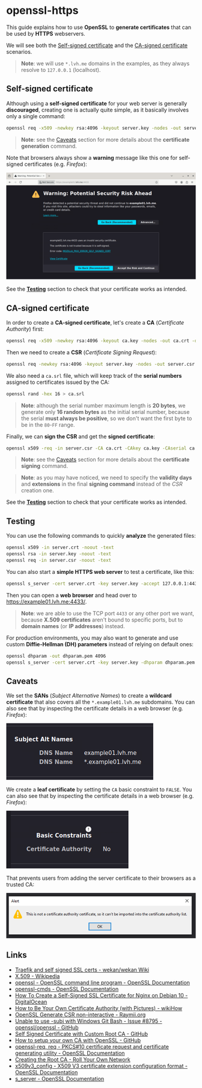 # openssl-https

This guide explains how to use **OpenSSL** to **generate certificates** that can be used by **HTTPS** webservers.

We will see both the [Self-signed certificate](#self-signed-certificate) and the [CA-signed certificate](#ca-signed-certificate) scenarios.

> **Note**: we will use `*.lvh.me` domains in the examples, as they always resolve to `127.0.0.1` (localhost).

## Self-signed certificate

Although using a **self-signed certificate** for your web server is generally **discouraged**, creating one is actually quite simple, as it basically involves only a single command:

```bash
openssl req -x509 -newkey rsa:4096 -keyout server.key -nodes -out server.crt -days 365 -subj '/CN=example01.lvh.me' -addext 'subjectAltName=DNS:example01.lvh.me,DNS:*.example01.lvh.me' -addext 'basicConstraints=critical,CA:FALSE'
```

> **Note**: see the [Caveats](#caveats) section for more details about the **certificate generation** command.

Note that browsers always show a **warning** message like this one for self-signed certificates (e.g. _Firefox_):

![](img/screen01-warning-self-signed.png)

See the [**Testing**](#testing) section to check that your certificate works as intended.

## CA-signed certificate

In order to create a **CA-signed certificate**, let's create a **CA** (_Certificate Authority_) first:

```bash
openssl req -x509 -newkey rsa:4096 -keyout ca.key -nodes -out ca.crt -days 365 -subj '/CN=My CA'
```

Then we need to create a **CSR** (_Certificate Signing Request_):

```bash
openssl req -newkey rsa:4096 -keyout server.key -nodes -out server.csr -subj '/CN=example01.lvh.me'
```

We also need a `ca.srl` file, which will keep track of the **serial numbers** assigned to certificates issued by the CA:

```bash
openssl rand -hex 16 > ca.srl
```

> **Note**: although the serial number maximum length is **20 bytes**, we generate only **16 random bytes** as the initial serial number, because the serial **must always be positive**, so we don't want the first byte to be in the `80`-`FF` range.

Finally, we can **sign the CSR** and get the **signed certificate**:

```bash
openssl x509 -req -in server.csr -CA ca.crt -CAkey ca.key -CAserial ca.srl -out server.crt -days 365 -extfile <(echo 'subjectAltName=DNS:example01.lvh.me,DNS:*.example01.lvh.me'; echo 'basicConstraints=critical,CA:FALSE')
```

> **Note**: see the [Caveats](#caveats) section for more details about the **certificate signing** command.

> **Note**: as you may have noticed, we need to specify the **validity days** and **extensions** in the final **signing command** instead of the _CSR_ creation one.

See the [**Testing**](#testing) section to check that your certificate works as intended.

## Testing

You can use the following commands to quickly **analyze** the generated files:

```bash
openssl x509 -in server.crt -noout -text
openssl rsa -in server.key -noout -text
openssl req -in server.csr -noout -text
```

You can also start a **simple HTTPS web server** to test a certificate, like this:

```bash
openssl s_server -cert server.crt -key server.key -accept 127.0.0.1:4433 -www
```

Then you can open a **web browser** and head over to https://example01.lvh.me:4433/.

> **Note**: we are able to use the TCP port `4433` or any other port we want, because **X.509 certificates** aren't bound to specific ports, but to **domain names** (or **IP addresses**) instead.

For production environments, you may also want to generate and use custom **Diffie-Hellman (DH) parameters** instead of relying on default ones:

```bash
openssl dhparam -out dhparam.pem 4096
openssl s_server -cert server.crt -key server.key -dhparam dhparam.pem -accept 127.0.0.1:4433 -www
```

## Caveats

We set the **SANs** (_Subject Alternative Names_) to create a **wildcard certificate** that also covers all the `*.example01.lvh.me` subdomains. You can also see that by inspecting the certificate details in a web browser (e.g. _Firefox_):

![](img/screen02-details-sans.png)

We create a **leaf certificate** by setting the `CA` basic constraint to `FALSE`. You can also see that by inspecting the certificate details in a web browser (e.g. _Firefox_):

![](img/screen03-details-no-ca.png)

That prevents users from adding the server certificate to their browsers as a trusted CA:

![](img/screen04-warning-no-ca.png)

## Links

- [Traefik and self signed SSL certs - wekan/wekan Wiki](https://github.com/wekan/wekan/wiki/Traefik-and-self-signed-SSL-certs)
- [X.509 - Wikipedia](https://it.wikipedia.org/wiki/X.509)
- [openssl - OpenSSL command line program - OpenSSL Documentation](https://www.openssl.org/docs/manmaster/man1/openssl.html)
- [openssl-cmds - OpenSSL Documentation](https://www.openssl.org/docs/manmaster/man1/req.html)
- [How To Create a Self-Signed SSL Certificate for Nginx on Debian 10 - DigitalOcean](https://www.digitalocean.com/community/tutorials/how-to-create-a-self-signed-ssl-certificate-for-nginx-on-debian-10)
- [How to Be Your Own Certificate Authority (with Pictures) - wikiHow](https://www.wikihow.com/Be-Your-Own-Certificate-Authority)
- [OpenSSL Generate CSR non-interactive - Raymii.org](https://raymii.org/s/snippets/OpenSSL_generate_CSR_non-interactive.html)
- [Unable to use -subj with Windows Git Bash - Issue #8795 - openssl/openssl - GitHub](https://github.com/openssl/openssl/issues/8795)
- [Self Signed Certificate with Custom Root CA - GitHub](https://gist.github.com/fntlnz/cf14feb5a46b2eda428e000157447309)
- [How to setup your own CA with OpenSSL - GitHub](https://gist.github.com/Soarez/9688998)
- [openssl-req, req - PKCS#10 certificate request and certificate generating utility - OpenSSL Documentation](https://www.openssl.org/docs/man1.0.2/man1/openssl-req.html)
- [Creating the Root CA - Roll Your Own Network](https://roll.urown.net/ca/ca_root_setup.html)
- [x509v3_config - X509 V3 certificate extension configuration format - OpenSSL Documentation](https://docs.openssl.org/1.1.1/man5/x509v3_config/)
- [s_server - OpenSSL Documentation](https://docs.openssl.org/1.1.1/man1/s_server/)
